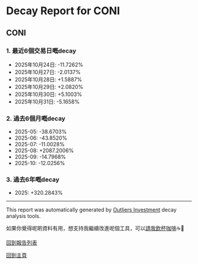# Decay Report for CONI

## CONI

### 1. 最近6個交易日嘅decay

- 2025年10月24日: -11.7262%
- 2025年10月27日: -2.0137%
- 2025年10月28日: +1.5887%
- 2025年10月29日: +2.0820%
- 2025年10月30日: +5.1003%
- 2025年10月31日: -5.1658%

### 2. 過去6個月嘅decay

- 2025-05: -38.6703%
- 2025-06: -43.8520%
- 2025-07: -11.0028%
- 2025-08: +2087.2006%
- 2025-09: -14.7968%
- 2025-10: -12.0256%

### 3. 過去6年嘅decay

- 2025: +320.2843%

------------------------------
This report was automatically generated by [Outliers Investment](https://outliersecon.github.io/Outliers-Investment/) decay analysis tools.

如果你覺得呢啲資料有用，想支持我繼續改進呢個工具，可以[請我飲杯咖啡](https://buymeacoffee.com/outliersecon)☕🙏

[回到報告列表](https://outliersecon.github.io/Outliers-Investment/reports/reports_public)

[回到主頁](https://outliersecon.github.io/Outliers-Investment/)